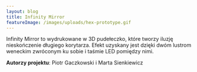```yaml
---
layout: blog
title: Infinity Mirror
featureImage: /images/uploads/hex-prototype.gif
---
```

Infinity Mirror to wydrukowane w 3D pudełeczko, które tworzy iluzję nieskończenie długiego korytarza. Efekt uzyskany jest dzięki dwóm lustrom weneckim zwróconym ku sobie i taśmie LED pomiędzy nimi.

**Autorzy projektu**: Piotr Gaczkowski i Marta Sienkiewicz